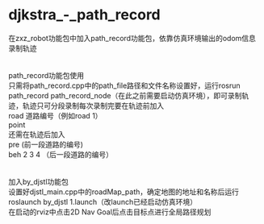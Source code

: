 # djkstra_-_path_record
在zxz_robot功能包中加入path_record功能包，依靠仿真环境输出的odom信息录制轨迹<br>
<br>
<br>
path_record功能包使用<br>
只需将path_record.cpp中的path_file路径和文件名称设置好，运行rosrun path_record path_record_node（在此之前需要启动仿真环境），即可录制轨迹，轨迹只可分段录制每次录制完要在轨迹前加入<br>
road 道路编号（例如road 1）<br>
point<br>
还需在轨迹后加入<br>
pre		 (前一段道路的编号)<br>
beh 2 3 4	（后一段道路的编号）<br>
<br>
<br>
加入by_djstl功能包<br>
设置好djstl_main.cpp中的roadMap_path，确定地图的地址和名称后运行<br>
roslaunch by_djstl 1.launch（改launch已经启动仿真环境）<br>
在启动的rviz中点击2D Nav Goal后点击目标点进行全局路径规划


